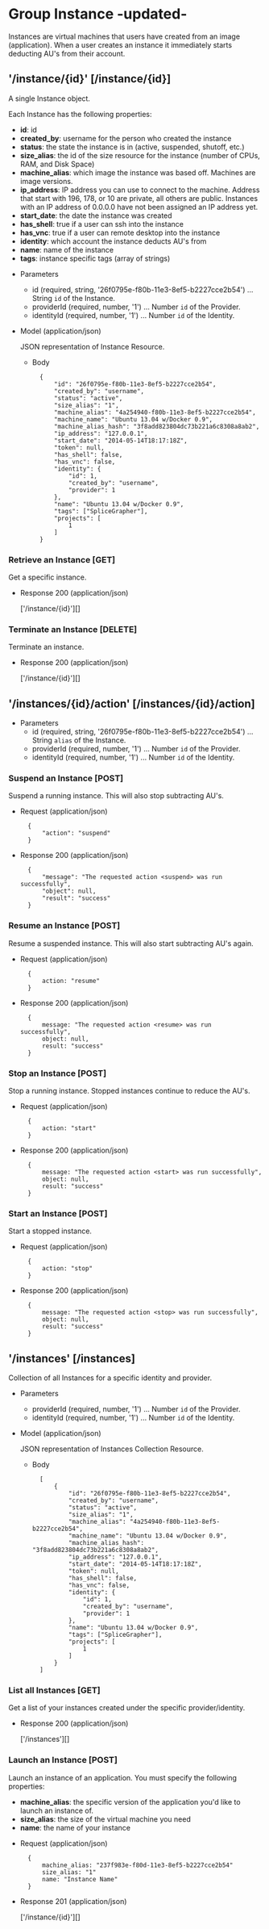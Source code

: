 # Group Instance -updated-
Instances are virtual machines that users have created from an image (application).  When a user creates an instance
 it immediately starts deducting AU's from their account.

## '/instance/{id}' [/instance/{id}]
A single Instance object.

Each Instance has the following properties:

- **id**: id
- **created_by**: username for the person who created the instance
- **status**: the state the instance is in (active, suspended, shutoff, etc.)
- **size_alias**: the id of the size resource for the instance (number of CPUs, RAM, and Disk Space)
- **machine_alias**: which image the instance was based off.  Machines are image versions.
- **ip_address**: IP address you can use to connect to the machine.  Address that start with 196, 178, or 10 are private,
 all others are public.  Instances with an IP address of 0.0.0.0 have not been assigned an IP address yet.
- **start_date**: the date the instance was created
- **has_shell**: true if a user can ssh into the instance
- **has_vnc**: true if a user can remote desktop into the instance
- **identity**: which account the instance deducts AU's from
- **name**: name of the instance
- **tags**: instance specific tags (array of strings)
    
+ Parameters
    + id (required, string, '26f0795e-f80b-11e3-8ef5-b2227cce2b54') ... String `id` of the Instance.
    + providerId (required, number, '1') ... Number `id` of the Provider.
    + identityId (required, number, '1') ... Number `id` of the Identity.
    
+ Model (application/json)

    JSON representation of Instance Resource.

    + Body

            {
                "id": "26f0795e-f80b-11e3-8ef5-b2227cce2b54",
                "created_by": "username",
                "status": "active",
                "size_alias": "1",
                "machine_alias": "4a254940-f80b-11e3-8ef5-b2227cce2b54",
                "machine_name": "Ubuntu 13.04 w/Docker 0.9",
                "machine_alias_hash": "3f8add823804dc73b221a6c8308a8ab2",
                "ip_address": "127.0.0.1",
                "start_date": "2014-05-14T18:17:18Z",
                "token": null,
                "has_shell": false,
                "has_vnc": false,
                "identity": {
                    "id": 1,
                    "created_by": "username",
                    "provider": 1
                },
                "name": "Ubuntu 13.04 w/Docker 0.9",
                "tags": ["SpliceGrapher"],
                "projects": [
                    1
                ]
            }

### Retrieve an Instance [GET]
Get a specific instance.

+ Response 200 (application/json)

    ['/instance/{id}'][]
    
### Terminate an Instance [DELETE]
Terminate an instance.

+ Response 200 (application/json)

    ['/instance/{id}'][]
    
## '/instances/{id}/action' [/instances/{id}/action]

+ Parameters
    + id (required, string, '26f0795e-f80b-11e3-8ef5-b2227cce2b54') ... String `alias` of the Instance.
    + providerId (required, number, '1') ... Number `id` of the Provider.
    + identityId (required, number, '1') ... Number `id` of the Identity.

### Suspend an Instance [POST]
Suspend a running instance.  This will also stop subtracting AU's.

+ Request (application/json)

        { 
            "action": "suspend"
        }

+ Response 200 (application/json)

        {
            "message": "The requested action <suspend> was run successfully",
            "object": null,
            "result": "success"
        }

### Resume an Instance [POST]
Resume a suspended instance.  This will also start subtracting AU's again.

+ Request (application/json)

        { 
            action: "resume"
        }

+ Response 200 (application/json)

        {
            message: "The requested action <resume> was run successfully",
            object: null,
            result: "success"
        }
        
### Stop an Instance [POST]
Stop a running instance.  Stopped instances continue to reduce the AU's.

+ Request (application/json)

        { 
            action: "start"
        }

+ Response 200 (application/json)

        {
            message: "The requested action <start> was run successfully",
            object: null,
            result: "success"
        }
        
### Start an Instance [POST]
Start a stopped instance.

+ Request (application/json)

        { 
            action: "stop"
        }

+ Response 200 (application/json)

        {
            message: "The requested action <stop> was run successfully",
            object: null,
            result: "success"
        }

## '/instances' [/instances]
Collection of all Instances for a specific identity and provider.

+ Parameters
    + providerId (required, number, '1') ... Number `id` of the Provider.
    + identityId (required, number, '1') ... Number `id` of the Identity.
    
+ Model (application/json)

    JSON representation of Instances Collection Resource.

    + Body

            [
                {
                    "id": "26f0795e-f80b-11e3-8ef5-b2227cce2b54",
                    "created_by": "username",
                    "status": "active",
                    "size_alias": "1",
                    "machine_alias": "4a254940-f80b-11e3-8ef5-b2227cce2b54",
                    "machine_name": "Ubuntu 13.04 w/Docker 0.9",
                    "machine_alias_hash": "3f8add823804dc73b221a6c8308a8ab2",
                    "ip_address": "127.0.0.1",
                    "start_date": "2014-05-14T18:17:18Z",
                    "token": null,
                    "has_shell": false,
                    "has_vnc": false,
                    "identity": {
                        "id": 1,
                        "created_by": "username",
                        "provider": 1
                    },
                    "name": "Ubuntu 13.04 w/Docker 0.9",
                    "tags": ["SpliceGrapher"],
                    "projects": [
                        1
                    ]
                }
            ]
    
### List all Instances [GET]
Get a list of your instances created under the specific provider/identity.

+ Response 200 (application/json)

    ['/instances'][]
        
### Launch an Instance [POST]
Launch an instance of an application.  You must specify the following properties:

- **machine_alias**: the specific version of the application you'd like to launch an instance of.
- **size_alias**: the size of the virtual machine you need
- **name**: the name of your instance

+ Request (application/json)

        { 
            machine_alias: "237f983e-f80d-11e3-8ef5-b2227cce2b54"
            size_alias: "1"
            name: "Instance Name"
        }

+ Response 201 (application/json)

    ['/instance/{id}'][]
